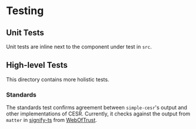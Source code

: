 # Testing

## Unit Tests

Unit tests are inline next to the component under test in `src`.

## High-level Tests

This directory contains more holistic tests.

### Standards

The standards test confirms agreement between `simple-cesr`'s output and other implementations of CESR. Currently, it checks against the output from `matter` in [signify-ts](https://github.com/weboftrust/signify-ts) from [WebOfTrust](https://github.com/weboftrust).
